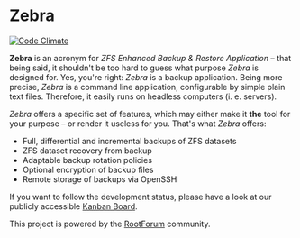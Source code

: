 # Zebra

[![Code Climate](https://codeclimate.com/github/RootForum/zebra/badges/gpa.svg)](https://codeclimate.com/github/RootForum/zebra)

**Zebra** is an acronym for *ZFS Enhanced Backup &amp; Restore
Application* &ndash; that being said, it shouldn't be too hard to guess
what purpose *Zebra* is designed for. Yes, you're right: *Zebra* is a backup
application. Being more precise, *Zebra* is a command line application,
configurable by simple plain text files. Therefore, it easily runs on headless
computers (i. e. servers).

*Zebra* offers a specific set of features, which may either make it **the**
tool for your purpose &ndash; or render it useless for you. That's what *Zebra*
offers:

* Full, differential and incremental backups of ZFS datasets
* ZFS dataset recovery from backup
* Adaptable backup rotation policies
* Optional encryption of backup files
* Remote storage of backups via OpenSSH

If you want to follow the development status, please have a look at our publicly
accessible [Kanban Board](https://kanboard.my-universe.com/?controller=board&action=readonly&token=21292466e1cc30c96dea052c5fa9dc62c217e07f3e0ff2fa93b16a07097e).

This project is powered by the [RootForum](https://www.rootforum.org) community.
